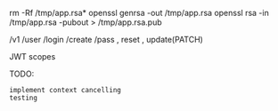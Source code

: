 rm -Rf /tmp/app.rsa*
openssl genrsa -out /tmp/app.rsa
openssl rsa -in /tmp/app.rsa -pubout > /tmp/app.rsa.pub


/v1
	/user
			/login
			/create
			/pass , reset , update(PATCH)

JWT scopes

TODO:

	implement context cancelling
	testing
